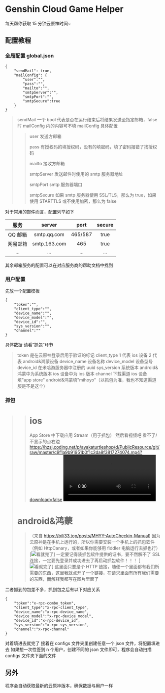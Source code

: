 # Genshin Cloud Game Helper

每天帮你获取 15 分钟云原神时间~

## 配置教程

### 全局配置 global.json

```
{
    "sendMail": true,
    "mailConfig": {
        "user":"",
        "pass":"",
        "mailto":"",
        "smtpServer":"",
        "smtpPort":"",
        "smtpSecure":true
    }
}
```

> sendMail   一个 bool 代表是否在运行结束后将结果发送至指定邮箱，false 时 mailConfig 内的内容可不填
> mailConfig 具体配置
> 
> > user 发送方邮箱
> > 
> > pass 有授权码的填授权码，没有的填密码，填了密码报错了找授权码
> > 
> > mailto 接收方邮箱
> > 
> > smtpServer 发送邮件时使用的 smtp 服务器地址
> > 
> > smtpPort smtp 服务器端口
> > 
> > smtpSecure 如果 smtp 服务器使用 SSL/TLS，那么为 true，如果使用 STARTTLS 或不使用加密，那么为 false

对于常用的邮件而言，配置列举如下

| 服务    | server       | port    | secure |
|:-----:|:------------:|:-------:|:------:|
| QQ 邮箱 | smtp.qq.com  | 465/587 | true   |
| 网易邮箱  | smtp.163.com | 465     | true   |
| ...   | ...          | ...     | ...    |

其余邮箱服务的配置可以在对应服务商的帮助文档中找到

### 用户配置

先放一个配置模板

```
{
    "token":"",
    "client_type":"",
    "device_name":"",
    "device_model":"",
    "device_id":"",
    "sys_version":"",
    "channel":""
}
```

具体数据 请看“抓包”环节

> token 是在云原神登录后用于验证的标记
> client_type 1 代表 ios 设备 2 代表 android&鸿蒙设备
> device_name 设备名称
> device_model 设备型号
> device_id 在米哈游服务器中注册的 uuid
> sys_version 系统版本 android&鸿蒙中为系统版本 ios 设备中为 ios 版本
> channel 下载渠道 ios 设备填"app store" android&鸿蒙填"mihoyo"（以抓包为准，我也不知道渠道服是不是这个）

### 抓包

> > # ios
> > 
> > App Store 中下载应用 Stream（用于抓包）
> > 然后看视频吧
> > 看不了/不显示的点右边 https://hzsj.coding.net/p/ayakaturtleshop/d/PublicResource/git/raw/master/c9f1a9b91951b0f1c2da8f3817274074.mp4?download=false
> > <video src="https://hzsj.coding.net/p/ayakaturtleshop/d/PublicResource/git/raw/master/c9f1a9b91951b0f1c2da8f3817274074.mp4?download=false"></video>
> 
> # android&鸿蒙
> 
> > （来自 https://bili33.top/posts/MHYY-AutoCheckin-Manual)
> > 因为云原神是在手机上运行的，所以你需要安装一个手机上的抓包软件（例如 HttpCanary，或者如果你能够用 fiddler 电脑运行去抓也行）
> > [![看就完了](https://cdn.bilicdn.tk/gh/Vikutorika/assets@master/img/Github/MHYY-AutoCheckin/HTTPCANARY-Result.jpg?download=false)]
> > 一定要记得装抓包软件提供的证书，要不然解不了 SSL 连接，一定要先登录并成功进去了再启动抓包软件！！！
> > [![看就完了](https://cdn.bilicdn.tk/gh/Vikutorika/assets@master/img/Github/MHYY-AutoCheckin/HTTPS-REQUEST-RESULT.png?download=false)]
> > 这里面只要是个 HTTP 链接，随便一个里面都有我们所需要的东西，这里我就点开了一个链接，在请求里面有所有我们需要的东西，而解释我都写在图片里面了

二者抓到的包差不多，抓到包之后有以下对应关系

```-
{
    "token":"x-rpc-combo_token",
    "client_type":"x-rpc-client_type",
    "device_name":"x-rpc-device_name",
    "device_model":"x-rpc-device_model",
    "device_id":"x-rpc-device_id",
    "sys_version":"x-rpc-sys_version",
    "channel":"x-rpc-channel"
}
```

对着填进去就完了
接着在 configs 文件夹里创建任意一个 json 文件，将配置填进去
如果想一次性签到 n 个用户，创建不同的 json 文件即可，程序会自动扫描 configs 文件夹下面的文件

## 另外

程序会自动获取最新的云原神版本，确保数据与用户一样